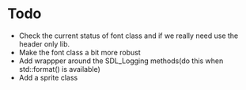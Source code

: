 # Todo
* Check the current status of font class and if we really need use the header only lib.
* Make the font class a bit more robust
* Add wrappper around the SDL_Logging methods(do this when std::format() is available)
* Add a sprite class
